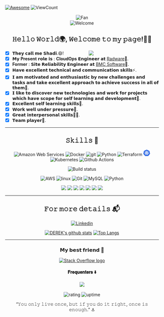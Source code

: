<!-- Shadi Badir -->
<!-- Stop copy my github profile -->
<!-- Be different babe ;) -->

[![Awesome](https://awesome.re/badge.svg)](https://awesome.re)
![ViewCount](http://bit.ly/Thomas-Github-Visits)

<!-- Shadi Badir -->
<div align="center">
<img src="https://github.com/fnky/fnky/raw/fnky/img/fan-1.gif" alt="Fan" align="center">
</div>
<div align="center">
<img src="https://github.com/fnky/fnky/raw/fnky/img/welcome-fire.gif" alt="Welcome" align="center">
</div>

<!-- Shadi Badir -->
<div align="center">
<h2>𝙷𝚎𝚕𝚕𝚘 𝚆𝚘𝚛𝚕𝚍🌍, 𝚆𝚎𝚕𝚌𝚘𝚖𝚎 𝚝𝚘 𝚖𝚢 𝚙𝚊𝚐𝚎!🧑‍💻</h2>
  </div>

<img align='right' src="https://media.giphy.com/media/M9gbBd9nbDrOTu1Mqx/giphy.gif" width="230">

- [x] 𝗧𝗵𝗲𝘆 𝗰𝗮𝗹𝗹 𝗺𝗲 𝗦𝗵𝗮𝗱𝗶.😄!
- [x] 𝗠𝘆 **Present** 𝗿𝗼𝗹𝗲 𝗶𝘀 : **CloudOps** 𝗘𝗻𝗴𝗶𝗻𝗲𝗲𝗿 𝗮𝘁 [Radware](https://www.radware.com):round_pushpin:.
- [x] **Former** : 𝗦𝗶𝘁𝗲 𝗥𝗲𝗹𝗶𝗮𝗯𝗶𝗹𝗶𝘁𝘆 𝗘𝗻𝗴𝗶𝗻𝗲𝗲𝗿 𝗮𝘁 [BMC Software](https://www.bmc.com):round_pushpin:.
- [x] 𝗛𝗮𝘃𝗲 𝗲𝘅𝗰𝗲𝗹𝗹𝗲𝗻𝘁 𝘁𝗲𝗰𝗵𝗻𝗶𝗰𝗮𝗹 𝗮𝗻𝗱 𝗰𝗼𝗺𝗺𝘂𝗻𝗶𝗰𝗮𝘁𝗶𝗼𝗻 𝘀𝗸𝗶𝗹𝗹𝘀⚡.
- [x] 𝗜 𝗮𝗺 𝗺𝗼𝘁𝗶𝘃𝗮𝘁𝗲𝗱 𝗮𝗻𝗱 𝗲𝗻𝘁𝗵𝘂𝘀𝗶𝗮𝘀𝘁𝗶𝗰 𝗯𝘆 𝗻𝗲𝘄 𝗰𝗵𝗮𝗹𝗹𝗲𝗻𝗴𝗲𝘀 𝗮𝗻𝗱 𝘁𝗮𝘀𝗸𝘀 𝗮𝗻𝗱 𝘁𝗮𝗸𝗲 𝗲𝘅𝗰𝗲𝗹𝗹𝗲𝗻𝘁 𝗮𝗽𝗽𝗿𝗼𝗮𝗰𝗵 𝘁𝗼 𝗮𝗰𝗵𝗶𝗲𝘃𝗲 𝘀𝘂𝗰𝗰𝗲𝘀𝘀 𝗶𝗻 𝗮𝗹𝗹 𝗼𝗳 𝘁𝗵𝗲𝗺🧠.
- [x] 𝗜 𝗹𝗶𝗸𝗲 𝘁𝗼 𝗱𝗶𝘀𝗰𝗼𝘃𝗲𝗿 𝗻𝗲𝘄 𝘁𝗲𝗰𝗵𝗻𝗼𝗹𝗼𝗴𝗶𝗲𝘀 𝗮𝗻𝗱 𝘄𝗼𝗿𝗸 𝗳𝗼𝗿 𝗽𝗿𝗼𝗷𝗲𝗰𝘁𝘀 𝘄𝗵𝗶𝗰𝗵 𝗵𝗮𝘃𝗲 𝘀𝗰𝗼𝗽𝗲 𝗳𝗼𝗿 𝘀𝗲𝗹𝗳 𝗹𝗲𝗮𝗿𝗻𝗶𝗻𝗴 𝗮𝗻𝗱 𝗱𝗲𝘃𝗲𝗹𝗼𝗽𝗺𝗲𝗻𝘁💫.
- [x] 𝗘𝘅𝗰𝗲𝗹𝗹𝗲𝗻𝘁 𝘀𝗲𝗹𝗳 𝗹𝗲𝗮𝗿𝗻𝗶𝗻𝗴 𝘀𝗸𝗶𝗹𝗹𝘀🦁.
- [x] 𝗪𝗼𝗿𝗸 𝘄𝗲𝗹𝗹 𝘂𝗻𝗱𝗲𝗿 𝗽𝗿𝗲𝘀𝘀𝘂𝗿𝗲🦸.
- [x] 𝗚𝗿𝗲𝗮𝘁 𝗶𝗻𝘁𝗲𝗿𝗽𝗲𝗿𝘀𝗼𝗻𝗮𝗹 𝘀𝗸𝗶𝗹𝗹𝘀🧞‍♂️.
- [x] 𝗧𝗲𝗮𝗺 𝗽𝗹𝗮𝘆𝗲𝗿👤.

---

<!-- Shadi Badir -->
<div align="center">
  
<h2>𝚂𝚔𝚒𝚕𝚕𝚜 🚀</h2>
<p>
  <img alt="Amazon Web Services" src="https://img.shields.io/badge/Amazon_Web_Services-232F3E?style=flat-square&logo=amazon-aws&logoColor=white" />
  <img alt="Docker" src="https://img.shields.io/badge/-Docker-46a2f1?style=flat-square&logo=docker&logoColor=white" />
  <img alt="git" src="https://img.shields.io/badge/-Git-F05032?style=flat-square&logo=git&logoColor=white" />
  <img alt="Python" src="https://img.shields.io/badge/Python-3776AB?style=flat-square&logo=python&logoColor=white" />
  <img alt="Terraform" src="https://badgen.net/badge/icon/terraform?icon=terraform&label" />
  <img alt="Kubernetes" src="https://github.com/kubernetes/kubernetes/blob/master/logo/logo.svg" width="22" /> <img alt="Kubernetes" src="https://badgen.net/badge/icon/Kubernetes?icon=kubernetes&label" />
  <img alt="Github Actions" src="https://img.shields.io/badge/-Github_Actions-2088FF?style=flat-square&logo=github-actions&logoColor=white" />
</p>

![Build status](https://houssemdellai.visualstudio.com/Java-SpringBoot-WebApp/_apis/build/status/Java-SpringBoot-Maven-CI)

<p>
 <img title="AWS" alt="AWS" src="https://raw.githubusercontent.com/Thomas-George-T/Thomas-George-T/master/assets/aws.svg" width="60" height="28" />
 <img title="linux" alt="linux" src="https://raw.githubusercontent.com/Thomas-George-T/Thomas-George-T/master/assets/linux-tux.svg" width="28" />
  <img title="Git" alt="Git" src="https://raw.githubusercontent.com/Thomas-George-T/Thomas-George-T/master/assets/git.svg" width="70" height="28" />
  <img title="MySQL" alt="MySQL" src="https://raw.githubusercontent.com/Thomas-George-T/Thomas-George-T/master/assets/mysql.svg" width="40" height="28" />
  <img title="Python" alt="Python" src="https://raw.githubusercontent.com/Thomas-George-T/Thomas-George-T/master/assets/python.svg" width="40" height="28" />
</p>
<a href="https://www.python.org/" title="Python"><img src="https://raw.githubusercontent.com/hussainweb/hussainweb/main/icons/python.png" /></a>
<a href="https://git-scm.com/" title="Git"><img src="https://raw.githubusercontent.com/hussainweb/hussainweb/main/icons/git.png" /></a>
<a href="https://www.docker.com/" title="Docker"><img src="https://raw.githubusercontent.com/hussainweb/hussainweb/main/icons/docker.png" /></a>
<a href="https://github.com/" title="GitHub"><img src="https://raw.githubusercontent.com/hussainweb/hussainweb/main/icons/github.png" /></a>
<a href="https://www.terraform.io/" title="Terraform"><img src="https://raw.githubusercontent.com/hussainweb/hussainweb/main/icons/terraform.png" /></a>
<a href="https://www.ansible.com/" title="Ansible"><img src="https://raw.githubusercontent.com/hussainweb/hussainweb/main/icons/ansible.png" /></a>
<a href="https://code.visualstudio.com/" title="Visual Studio Code"><img src="https://raw.githubusercontent.com/hussainweb/hussainweb/main/icons/vscode.png" /></a>

</div>

---

<!-- Shadi Badir -->
<div align="center">
<h2>𝙵𝚘𝚛 𝚖𝚘𝚛𝚎 𝚍𝚎𝚝𝚊𝚒𝚕𝚜 📬</h2>

<a href = "https://www.linkedin.com/in/shadi-badir/" target = "_self"> <img src="https://img.shields.io/badge/LinkedIn-0077B5?style=for-the-badge&logo=linkedin&logoColor=white" alt = "Linkedin" border = "0"/> </a>

[![DEREK's github stats](https://github-readme-stats.vercel.app/api?username=shadibdair&show_icons=true&theme=solarized-light)](https://github.com/shadibdair)
[![Top Langs](https://github-readme-stats.vercel.app/api/top-langs/?username=shadibdair&layout=compact&theme=solarized-light)](https://github.com/anuraghazra/github-readme-stats)

  </div>
  
 ---
  
<!-- Shadi Badir -->
<div align="center">
<h3>𝗠𝘆 𝗯𝗲𝘀𝘁 𝗳𝗿𝗶𝗲𝗻𝗱 💬</h3>

[<img src="https://img.shields.io/badge/Stack%20Overflow-282C34?logo=stackoverflow&logoColor=FE7A16" alt="Stack Overflow logo" title="Stack Overflow" height="25" />](https://stackoverflow.com)

<!-- <p align="center">
  Visitor count<br>
  <img src="https://profile-counter.glitch.me/itgoyo/count.svg" />
</p> -->
  </div>

<p>
  <div align="center">
    <h4>𝐅𝐫𝐞𝐪𝐮𝐞𝐧𝐭𝐞𝐫𝐬 ⬇️</h4>
    
  <a href="https://count.getloli.com/"><img src="https://count.getloli.com/get/@:shadibdair"></a>
    </div>
</p>


<!--
**shadibdair/shadibdair** is a ✨ _special_ ✨ repository because its `README.md` (this file) appears on your GitHub profile.

Here are some ideas to get you started:

- 🔭 I’m currently working on ...
- 🌱 I’m currently learning ...
- 👯 I’m looking to collaborate on ...
- 🤔 I’m looking for help with ...
- 💬 Ask me about ...
- 📫 How to reach me: ...
- 😄 Pronouns: ...
- ⚡ Fun fact: ...
-->

<!-- Shadi Badir -->
<div align="center">
  
![rating](https://img.shields.io/badge/rating-★★★★☆-brightgreen)
![uptime](https://img.shields.io/badge/uptime-100%25-brightgreen)
  </div>
  
<div align="center">
  
 “𝚈𝚘𝚞 𝚘𝚗𝚕𝚢 𝚕𝚒𝚟𝚎 𝚘𝚗𝚌𝚎, 𝚋𝚞𝚝 𝚒𝚏 𝚢𝚘𝚞 𝚍𝚘 𝚒𝚝 𝚛𝚒𝚐𝚑𝚝, 𝚘𝚗𝚌𝚎 𝚒𝚜 𝚎𝚗𝚘𝚞𝚐𝚑.” :anchor:
  </div>
